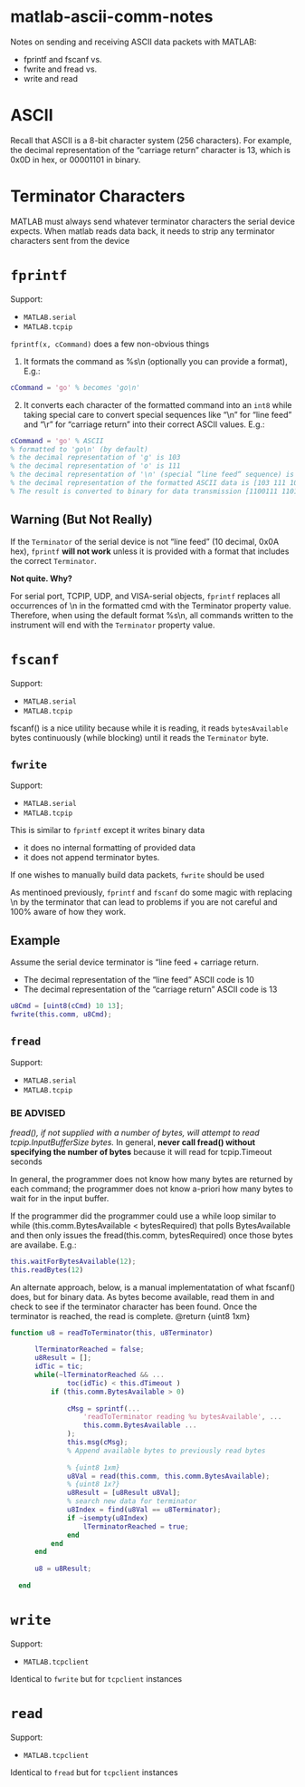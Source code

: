 # matlab-ascii-comm-notes
Notes on sending and receiving ASCII data packets with MATLAB: 

- fprintf and fscanf vs.
- fwrite and fread vs.
- write and read

# ASCII

Recall that ASCII is a 8-bit character system (256 characters).  For example, the decimal representation of the “carriage return” character is 13, which is 0x0D in hex, or 00001101 in binary. 

# Terminator Characters

MATLAB must always send whatever terminator characters the serial device expects.  When matlab reads data back, it needs to strip any terminator characters sent from the device 

# `fprintf`

Support:
- `MATLAB.serial`
- `MATLAB.tcpip`

 `fprintf(x, cCommand)` does a few non-obvious things 
 
 1. It formats the command as %s\n (optionally you can provide a format), E.g.:

```matlab
cCommand = 'go' % becomes 'go\n'
```
 2. It converts each character of the formatted command into an `int8` while taking special care to convert special sequences like “\n” for “line feed” and “\r” for “carriage return” into their correct ASCII values. E.g.:

```matlab
cCommand = 'go' % ASCII
% formatted to 'go\n' (by default)
% the decimal representation of 'g' is 103
% the decimal representation of 'o' is 111
% the decimal representation of '\n' (special “line feed“ sequence) is 10
% the decimal representation of the formatted ASCII data is [103 111 10]
% The result is converted to binary for data transmission [1100111 1101111 0001010]
```
 
## Warning (But Not Really)

If the `Terminator` of the serial device is not “line feed” (10 decimal, 0x0A hex), `fprintf` **will not work** unless it is provided with a format that includes the correct `Terminator`.

**Not quite.  Why?**

 For serial port, TCPIP, UDP, and VISA-serial objects, `fprintf` replaces all occurrences of \n in the formatted cmd with the Terminator property value. Therefore, when using the default format %s\n, all commands written to the instrument will end with the `Terminator` property value.

# `fscanf`

Support:
- `MATLAB.serial`
- `MATLAB.tcpip`

fscanf() is a nice utility because while it is reading, it reads `bytesAvailable` bytes continuously (while blocking) until it reads the `Terminator` byte.

## `fwrite`

Support:
- `MATLAB.serial`
- `MATLAB.tcpip`

This is similar to `fprintf` except it writes binary data
- it does no internal formatting of provided data
- it does not append terminator bytes.
 
 If one wishes to manually build data packets, `fwrite` should be used

As mentinoed previously, `fprintf` and `fscanf` do some magic with replacing \n by the terminator that can lead to problems if you are not careful and 100% aware of how they work. 


## Example

Assume the serial device terminator is “line feed + carriage return.

- The decimal representation of the “line feed” ASCII code is 10
- The decimal representation of the “carriage return” ASCII code is 13

```matlab
u8Cmd = [uint8(cCmd) 10 13];
fwrite(this.comm, u8Cmd);
```
## `fread`

Support:
- `MATLAB.serial`
- `MATLAB.tcpip`

### BE ADVISED

*fread(), if not supplied with a number of bytes, will attempt to read tcpip.InputBufferSize bytes.*  In general, **never call fread() without specifying the number of bytes** because it will read for tcpip.Timeout seconds

In general, the programmer does not know how many bytes are returned by each command; the programmer does not know a-priori how many bytes to wait for in the input buffer.

If the programmer did the programmer could use a while loop similar to while (this.comm.BytesAvailable < bytesRequired) that polls BytesAvailable and then only issues the fread(this.comm, bytesRequired) once those bytes are availabe. E.g.:

```matlab
this.waitForBytesAvailable(12);
this.readBytes(12)
```

An alternate approach, below, is a manual implementatation of what fscanf() does, but for binary data.   As bytes become available, read them in and check to see if the terminator character has been found.  Once the terminator is reached, the read is complete. @return {uint8 1xm}

```matlab
function u8 = readToTerminator(this, u8Terminator)
            
      lTerminatorReached = false;
      u8Result = [];
      idTic = tic;
      while(~lTerminatorReached && ...
              toc(idTic) < this.dTimeout )
          if (this.comm.BytesAvailable > 0)
              
              cMsg = sprintf(...
                  'readToTerminator reading %u bytesAvailable', ...
                  this.comm.BytesAvailable ...
              );
              this.msg(cMsg);
              % Append available bytes to previously read bytes
              
              % {uint8 1xm} 
              u8Val = read(this.comm, this.comm.BytesAvailable);
              % {uint8 1x?}
              u8Result = [u8Result u8Val];
              % search new data for terminator
              u8Index = find(u8Val == u8Terminator);
              if ~isempty(u8Index)
                  lTerminatorReached = true;
              end
          end
      end
      
      u8 = u8Result;
      
  end
  ```


# `write`

Support:
- `MATLAB.tcpclient`

Identical to `fwrite` but for `tcpclient` instances


# `read`

Support:
- `MATLAB.tcpclient`

Identical to `fread` but for `tcpclient` instances


 
         

         
  

